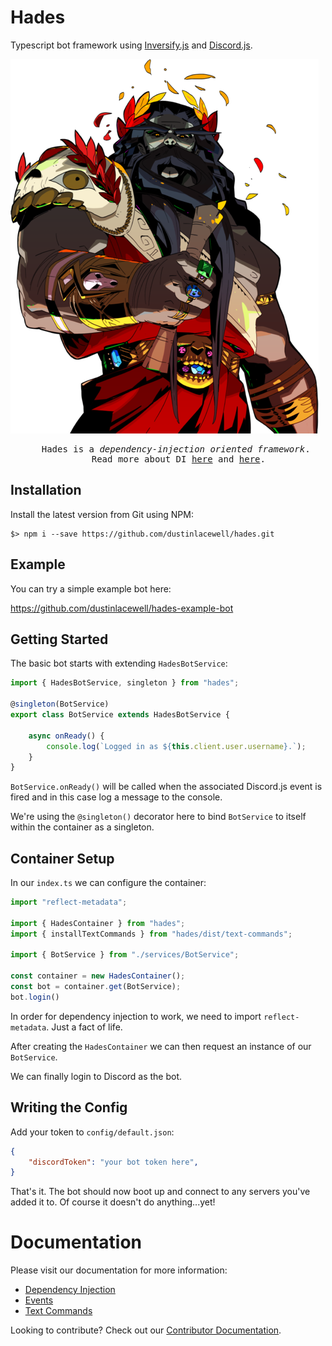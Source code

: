 
# Hades

Typescript bot framework using [Inversify.js](https://inversify.io/) and [Discord.js](https://discord.js.org/#/).

![hades.png](./hades.png)

<pre style="text-align: center;">
    Hades is a <i>dependency-injection oriented framework</i>. 
    Read more about DI <a href="./docs/solid-code.md">here</a> and <a href="./docs/di.md">here</a>.
</pre>

## Installation

Install the latest version from Git using NPM:

    $> npm i --save https://github.com/dustinlacewell/hades.git


## Example

You can try a simple example bot here:

https://github.com/dustinlacewell/hades-example-bot


## Getting Started

The basic bot starts with extending `HadesBotService`:

```ts
import { HadesBotService, singleton } from "hades";

@singleton(BotService)
export class BotService extends HadesBotService {

    async onReady() {
        console.log(`Logged in as ${this.client.user.username}.`);
    }
}
```

`BotService.onReady()` will be called when the associated Discord.js event is
fired and in this case log a message to the console.

We're using the `@singleton()` decorator here to bind `BotService` to itself
within the container as a singleton.

## Container Setup

In our `index.ts` we can configure the container:

```ts
import "reflect-metadata";

import { HadesContainer } from "hades";
import { installTextCommands } from "hades/dist/text-commands";

import { BotService } from "./services/BotService";

const container = new HadesContainer();
const bot = container.get(BotService);
bot.login()
```

In order for dependency injection to work, we need to import
`reflect-metadata`. Just a fact of life.

After creating the `HadesContainer` we can then request an instance of our
`BotService`.

We can finally login to Discord as the bot.

## Writing the Config

Add your token to `config/default.json`:

```json
{
    "discordToken": "your bot token here",
}
```

That's it. The bot should now boot up and connect to any servers you've added
it to. Of course it doesn't do anything...yet!

# Documentation

Please visit our documentation for more information:

- [Dependency Injection](./docs/di.md)
- [Events](./docs/events.md)
- [Text Commands](./docs/text-commands.md)


Looking to contribute? Check out our [Contributor Documentation](./docs/dev/index.md).
